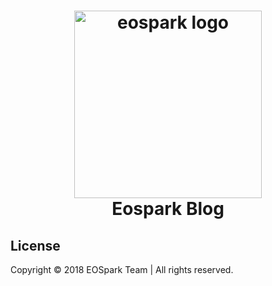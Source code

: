 <h1 align="center">
  <a href="https://blog.eospark.com/" title="Eospark Blog">
    <img src="https://eospark.com/images/logo-eospark.svg" width="300px" alt="eospark logo">
  </a>
  <br />
  Eospark Blog
</h1>


## License
Copyright © 2018 EOSpark Team | All rights reserved.
